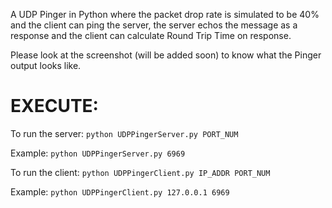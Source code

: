 A UDP Pinger in Python where the packet drop rate is simulated to be 40% and
the client can ping the server, the server echos the message as a response and the client
can calculate Round Trip Time on response.

Please look at the screenshot (will be added soon) to know what the Pinger output looks like.

EXECUTE:
========

To run the server:
`python UDPPingerServer.py PORT_NUM`

Example: `python UDPPingerServer.py 6969`

To run the client:
`python UDPPingerClient.py IP_ADDR PORT_NUM`

Example: `python UDPPingerClient.py 127.0.0.1 6969`
